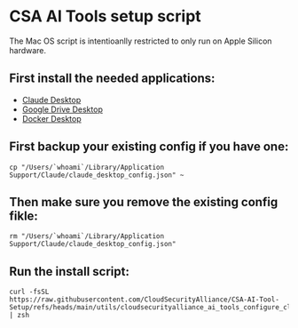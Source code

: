 # CSA AI Tools setup script

The Mac OS script is intentioanlly restricted to only run on Apple Silicon hardware.

## First install the needed applications:

* [Claude Desktop](https://claude.ai/download)
* [Google Drive Desktop](https://dl.google.com/drive-file-stream/GoogleDrive.dmg)
* [Docker Desktop](https://docs.docker.com/desktop/setup/install/mac-install/)

## First backup your existing config if you have one:

```
cp "/Users/`whoami`/Library/Application Support/Claude/claude_desktop_config.json" ~
```

## Then make sure you remove the existing config fikle:

```
rm "/Users/`whoami`/Library/Application Support/Claude/claude_desktop_config.json"
```

## Run the install script: 

```
curl -fsSL https://raw.githubusercontent.com/CloudSecurityAlliance/CSA-AI-Tool-Setup/refs/heads/main/utils/cloudsecurityalliance_ai_tools_configure_claude_desktop.zsh | zsh
```
